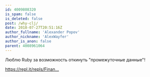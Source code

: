 ```yaml
---
id: 4009808320
is_spam: false
is_deleted: false
post: /why-clj/
date: 2018-07-27T20:51:16Z
author_fullname: 'Alexander Popov'
author_nickname: 'AlexWayfer'
author_is_anon: false
parent: 4008961064
---
```


<p>Люблю Ruby за возможность откинуть "промежуточные данные"!</p><p><a href="https://repl.it/repls/FinancialRegularSolaris" rel="nofollow noopener" title="https://repl.it/repls/FinancialRegularSolaris">https://repl.it/repls/Finan...</a></p>
